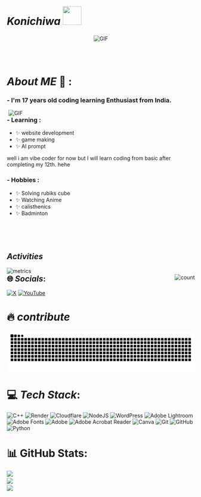 # *Konichiwa* <img src="https://media.giphy.com/media/Ze1Gn2V62X0Q1IH1vS/giphy.gif" height="50px" width="50px">

<div align="center">
<img hight="300" width="700" alt="GIF" align="center" src="https://i.pinimg.com/originals/4a/59/04/4a5904db82b19b2965026a04b073503f.gif">
</div>

</br>
</br>
</br>


# *About ME* 💬 :

### - I'm 17 years  old coding learning Enthusiast from India.

<img hight="400" width="500" alt="GIF" align="right" src="https://giffiles.alphacoders.com/221/221578.gif">

### - Learning :
- ✨ website development 
- ✨ game making 
- ✨ AI prompt


well i am vibe coder for now 
but I will learn coding from basic after completing my 12th. hehe

### - Hobbies : 
- ✨ Solving rubiks cube
- ✨ Watching Anime
- ✨ calisthenics 
- ✨ Badminton

</br>
</br>
</br>

## *Activities*

<img align="left" width="480" alt="metrics" src="/github-metrics.svg">
<img align="right" alt="count" src="https://count.getloli.com/get/@:usernametheme=rule34">





## 🌐 *Socials*:
[![X](https://img.shields.io/badge/X-black.svg?logo=X&logoColor=white)](https://x.com/https://x.com/PiyushGupt60087?t=lVfVWREZko-uHo6v8I_1Lw&s=09) [![YouTube](https://img.shields.io/badge/YouTube-%23FF0000.svg?logo=YouTube&logoColor=white)](https://youtube.com/@https://youtube.com/@phoenixfury_editz0001) 

# 🔥 *contribute* 


![snake gif](https://github.com/PhoenixFury0000/PhoenixFury0000/blob/output/github-snake-dark.svg)


# 💻 *Tech Stack*:
![C++](https://img.shields.io/badge/c++-%2300599C.svg?style=for-the-badge&logo=c%2B%2B&logoColor=white) ![Render](https://img.shields.io/badge/Render-%46E3B7.svg?style=for-the-badge&logo=render&logoColor=white) ![Cloudflare](https://img.shields.io/badge/Cloudflare-F38020?style=for-the-badge&logo=Cloudflare&logoColor=white) ![NodeJS](https://img.shields.io/badge/node.js-6DA55F?style=for-the-badge&logo=node.js&logoColor=white) ![WordPress](https://img.shields.io/badge/WordPress-%23117AC9.svg?style=for-the-badge&logo=WordPress&logoColor=white) ![Adobe Lightroom](https://img.shields.io/badge/Adobe%20Lightroom-31A8FF.svg?style=for-the-badge&logo=Adobe%20Lightroom&logoColor=white) ![Adobe Fonts](https://img.shields.io/badge/Adobe%20Fonts-000B1D.svg?style=for-the-badge&logo=Adobe%20Fonts&logoColor=white) ![Adobe](https://img.shields.io/badge/adobe-%23FF0000.svg?style=for-the-badge&logo=adobe&logoColor=white) ![Adobe Acrobat Reader](https://img.shields.io/badge/Adobe%20Acrobat%20Reader-EC1C24.svg?style=for-the-badge&logo=Adobe%20Acrobat%20Reader&logoColor=white) ![Canva](https://img.shields.io/badge/Canva-%2300C4CC.svg?style=for-the-badge&logo=Canva&logoColor=white) ![Git](https://img.shields.io/badge/git-%23F05033.svg?style=for-the-badge&logo=git&logoColor=white) ![GitHub](https://img.shields.io/badge/github-%23121011.svg?style=for-the-badge&logo=github&logoColor=white) ![Python](https://img.shields.io/badge/python-3670A0?style=for-the-badge&logo=python&logoColor=ffdd54)
# 📊 GitHub Stats:
![](https://github-readme-stats.vercel.app/api?username=mikey177013&theme=dark&hide_border=false&include_all_commits=false&count_private=false)<br/>
![](https://nirzak-streak-stats.vercel.app/?user=mikey177013&theme=dark&hide_border=false)<br/>
![](https://github-readme-stats.vercel.app/api/top-langs/?username=mikey177013&theme=dark&hide_border=false&include_all_commits=false&count_private=false&layout=compact)



